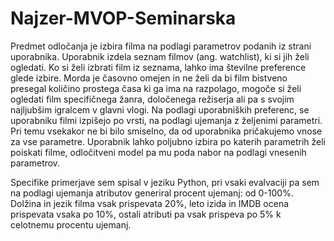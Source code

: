 # Najzer-MVOP-Seminarska

Predmet odločanja je izbira filma na podlagi parametrov podanih iz strani uporabnika. Uporabnik izdela seznam filmov (ang. watchlist), ki si jih želi ogledati. Ko si želi izbrati film iz seznama, lahko ima številne preference glede izbire. Morda je časovno omejen in ne želi da bi film bistveno presegal količino prostega časa ki ga ima na razpolago, mogoče si želi ogledati film specifičnega žanra, določenega režiserja ali pa s svojim najljubšim igralcem v glavni vlogi. Na podlagi uporabniških preferenc, se uporabniku filmi izpišejo po vrsti, na podlagi ujemanja z željenimi parametri. Pri temu vsekakor ne bi bilo smiselno, da od uporabnika pričakujemo vnose za vse parametre. Uporabnik lahko poljubno izbira po katerih parametrih želi poiskati filme, odločitveni model pa mu poda nabor na podlagi vnesenih parametrov.

Specifike primerjave sem spisal v jeziku Python, pri vsaki evalvaciji pa sem na podlagi ujemanja atributov generiral procent ujemanj: od 0-100%. Dolžina in jezik filma vsak prispevata 20%, leto izida in IMDB ocena prispevata vsaka po 10%, ostali atributi pa vsak prispeva po 5% k celotnemu procentu ujemanj.
